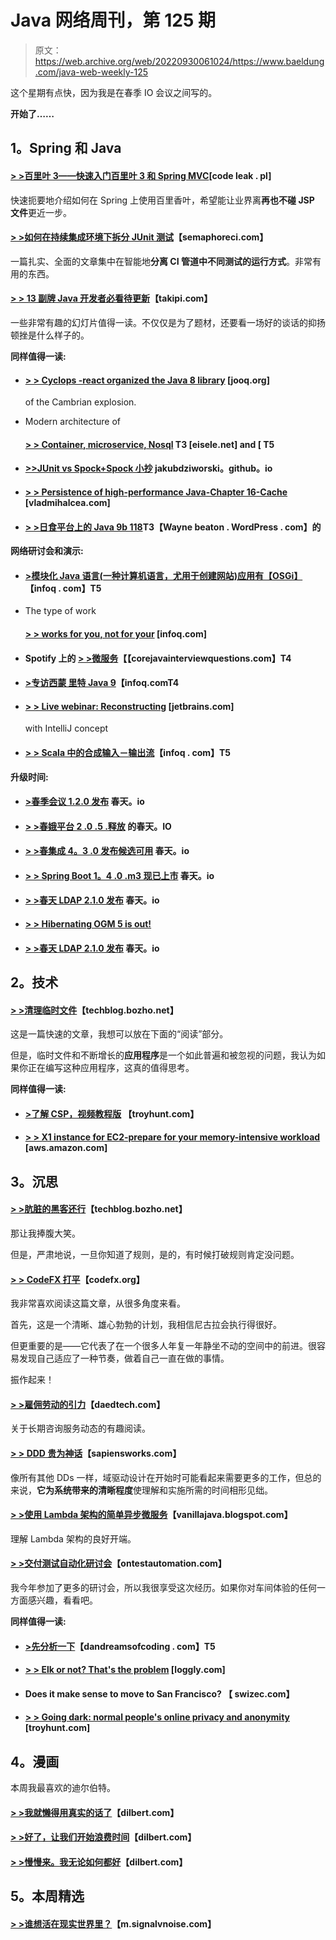 # Java 网络周刊，第 125 期

> 原文：<https://web.archive.org/web/20220930061024/https://www.baeldung.com/java-web-weekly-125>

这个星期有点快，因为我是在春季 IO 会议之间写的。

**开始了……**

## 1。Spring 和 Java

#### [> >百里叶 3——快速入门百里叶 3 和 Spring MVC](https://web.archive.org/web/20220810180716/http://blog.codeleak.pl/2016/05/thymeleaf-3-get-started-quickly-with.html)[code leak . pl]

快速扼要地介绍如何在 Spring 上使用百里香叶，希望能让业界离**再也不碰 JSP 文件**更近一步。

#### [> >如何在持续集成环境下拆分 JUnit 测试](https://web.archive.org/web/20220810180716/https://semaphoreci.com/community/tutorials/how-to-split-junit-tests-in-a-continuous-integration-environment)【semaphoreci.com】

一篇扎实、全面的文章集中在智能地**分离 CI 管道中不同测试的运行方式**。非常有用的东西。

#### [> > 13 副牌 Java 开发者必看待更新](https://web.archive.org/web/20220810180716/http://blog.takipi.com/13-decks-java-developers-must-see-to-stay-updated/)【takipi.com】

一些非常有趣的幻灯片值得一读。不仅仅是为了题材，还要看一场好的谈话的抑扬顿挫是什么样子的。

**同样值得一读:**

*   #### [> > Cyclops -react organized the Java 8 library](https://web.archive.org/web/20220810180716/https://blog.jooq.org/2016/05/12/cyclops-react-organises-the-cambrian-explosion-of-java-8-libraries/) [jooq.org]

    of the Cambrian explosion.
*   Modern architecture of

    #### [> > Container, microservice, Nosql](https://web.archive.org/web/20220810180716/http://blog.eisele.net/2016/05/modern-architecture-with-containers-microservices-and-nosql.html) T3 [eisele.net] and [ T5

*   #### [>>JUnit vs Spock+Spock 小抄](https://web.archive.org/web/20220810180716/https://jakubdziworski.github.io/java/groovy/spock/2016/05/14/spock-cheatsheet.html) jakubdziworski。github。io

*   #### [> > Persistence of high-performance Java-Chapter 16-Cache](https://web.archive.org/web/20220810180716/https://vladmihalcea.com/2016/05/16/high-performance-java-persistence-chapter-16-caching/) [vladmihalcea.com]

*   #### [> >日食平台上的 Java 9b 118](https://web.archive.org/web/20220810180716/https://waynebeaton.wordpress.com/2016/05/18/eclipse-platform-on-java-9-b118/)T3【Wayne beaton . WordPress . com】的

**网络研讨会和演示:**

*   #### [>模块化 Java 语言(一种计算机语言，尤用于创建网站)应用有【OSGi】](https://web.archive.org/web/20220810180716/https://www.infoq.com/presentations/jvm-osgi)【infoq . com】T5

*   The type of work

    #### [> > works for you, not for your](https://web.archive.org/web/20220810180716/https://www.infoq.com/presentations/scala-patterns-types) [infoq.com]

*   #### Spotify 上的 **[> >微服务](https://web.archive.org/web/20220810180716/http://www.corejavainterviewquestions.com/microservices-at-spotify/)【【corejavainterviewquestions.com】T4**

*   #### [>专访西蒙 里特 Java 9](https://web.archive.org/web/20220810180716/https://www.infoq.com/interviews/simon-ritter-java9)【infoq.comT4

*   #### [> > Live webinar: Reconstructing](https://web.archive.org/web/20220810180716/http://blog.jetbrains.com/idea/2016/05/live-webinar-refactoring-with-intellij-idea/) [jetbrains.com]

    with IntelliJ concept
*   #### [> > Scala 中的合成输入－输出流](https://web.archive.org/web/20220810180716/https://www.infoq.com/presentations/funnel-distributed-monitoring)【infoq . com】T5

**升级时间:**

*   #### [>春季会议 1.2.0 发布](https://web.archive.org/web/20220810180716/https://spring.io/blog/2016/05/12/spring-session-1-2-0-released) 春天。io

*   #### [> >春娥平台 2 .0 .5 .释放](https://web.archive.org/web/20220810180716/https://spring.io/blog/2016/05/13/spring-io-platform-2-0-5-release) 的春天。IO

*   #### [> >春集成 4。3 .0 发布候选可用](https://web.archive.org/web/20220810180716/https://spring.io/blog/2016/05/12/spring-integration-4-3-0-release-candidate-available) 春天。io

*   #### [> > Spring Boot 1。4 .0 .m3 现已上市](https://web.archive.org/web/20220810180716/https://spring.io/blog/2016/05/17/spring-boot-1-4-0-m3-available-now) 春天。io

*   #### [> >春天 LDAP 2.1.0 发布](https://web.archive.org/web/20220810180716/https://spring.io/blog/2016/05/17/spring-ldap-2-1-0-released) 春天。io

*   #### [> > Hibernating OGM 5 is out!](https://web.archive.org/web/20220810180716/http://in.relation.to/2016/05/17/hibernate-ogm-5-is-out/)

*   #### [> >春天 LDAP 2.1.0 发布](https://web.archive.org/web/20220810180716/https://spring.io/blog/2016/05/17/spring-ldap-2-1-0-released) 春天。io

## 2。技术

#### [> >清理临时文件](https://web.archive.org/web/20220810180716/http://techblog.bozho.net/cleanup-temp-files/)【techblog.bozho.net】

这是一篇快速的文章，我想可以放在下面的“阅读”部分。

但是，临时文件和不断增长的**应用程序**是一个如此普遍和被忽视的问题，我认为如果你正在编写这种应用程序，这真的值得思考。

**同样值得一读:**

*   #### [>了解 CSP，视频教程版](https://web.archive.org/web/20220810180716/https://www.troyhunt.com/understanding-csp-the-video-tutorial-edition/) 【troyhunt.com】

*   #### [> > X1 instance for EC2-prepare for your memory-intensive workload](https://web.archive.org/web/20220810180716/https://aws.amazon.com/blogs/aws/x1-instances-for-ec2-ready-for-your-memory-intensive-workloads/) [aws.amazon.com]

## 3。沉思

#### [> >肮脏的黑客还行](https://web.archive.org/web/20220810180716/http://techblog.bozho.net/dirty-hacks-are-ok/)【techblog.bozho.net】

那让我捧腹大笑。

但是，严肃地说，一旦你知道了规则，是的，有时候打破规则肯定没问题。

#### [> > CodeFX 打平](https://web.archive.org/web/20220810180716/http://blog.codefx.org/meta/codefx-levels-up/)【codefx.org】

我非常喜欢阅读这篇文章，从很多角度来看。

首先，这是一个清晰、雄心勃勃的计划，我相信尼古拉会执行得很好。

但更重要的是——它代表了在一个很多人年复一年静坐不动的空间中的前进。很容易发现自己适应了一种节奏，做着自己一直在做的事情。

振作起来！

#### [> >雇佣劳动的引力](https://web.archive.org/web/20220810180716/http://www.daedtech.com/the-gravitational-force-of-wage-labor/)【daedtech.com】

关于长期咨询服务动态的有趣阅读。

#### [> > DDD 贵为神话](https://web.archive.org/web/20220810180716/http://blog.sapiensworks.com/post/2016/05/12/ddd-is-expensive-myth)【sapiensworks.com】

像所有其他 DDs 一样，域驱动设计在开始时可能看起来需要更多的工作，但总的来说，**它为系统带来的清晰程度**使理解和实施所需的时间相形见绌。

#### [> >使用 Lambda 架构的简单异步微服务](https://web.archive.org/web/20220810180716/https://vanilla-java.github.io/2016/05/16/Simple-Asynchronous-Microservices-using-Lambda-Architecture.html)【vanillajava.blogspot.com】

理解 Lambda 架构的良好开端。

#### [> >交付测试自动化研讨会](https://web.archive.org/web/20220810180716/http://www.ontestautomation.com/lessons-learned-from-delivering-a-test-automation-workshop/)【ontestautomation.com】

我今年参加了更多的研讨会，所以我很享受这次经历。如果你对车间体验的任何一方面感兴趣，看看吧。

**同样值得一读:**

*   #### [>先分析一下](https://web.archive.org/web/20220810180716/https://dandreamsofcoding.com/2016/05/16/analytics-first/)【dandreamsofcoding . com】T5

*   #### [**> > Elk or not? That's the problem**](https://web.archive.org/web/20220810180716/https://www.loggly.com/blog/to-elk-or-not-to-elk-that-is-the-question/) [loggly.com]

*   #### Does it make sense to move to San Francisco? 【 swizec.com】

*   #### [> > Going dark: normal people's online privacy and anonymity](https://web.archive.org/web/20220810180716/https://www.troyhunt.com/going-dark-online-privacy-and-anonymity-for-normal-people/) [troyhunt.com]

## 4。漫画

本周我最喜欢的迪尔伯特。

#### [> >我就懒得用真实的话了](https://web.archive.org/web/20220810180716/http://dilbert.com/strip/2012-05-15)【dilbert.com】

#### [> >好了，让我们开始浪费时间](https://web.archive.org/web/20220810180716/http://dilbert.com/strip/2012-05-16)【dilbert.com】

#### [> >慢慢来。我无论如何都好](https://web.archive.org/web/20220810180716/http://dilbert.com/strip/2012-05-18)【dilbert.com】

## 5。本周精选

#### [> >谁想活在现实世界里？](https://web.archive.org/web/20220810180716/https://m.signalvnoise.com/who-wants-to-live-in-the-real-world-f1add5469e4b#.6g9g61szf)【m.signalvnoise.com】